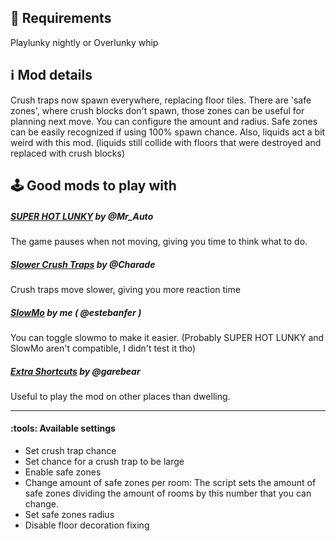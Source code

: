 ## :toolbox:  Requirements
Playlunky nightly or Overlunky whip
## :information_source: Mod details
Crush traps now spawn everywhere, replacing floor tiles.
There are 'safe zones', where crush blocks don't spawn, those zones can be useful for planning next move. You can configure the amount and radius. Safe zones can be easily recognized if using 100% spawn chance.
Also, liquids act a bit weird with this mod. (liquids still collide with floors that were destroyed and replaced with crush blocks)

## :joystick: Good mods to play with
##### [SUPER HOT LUNKY](https://spelunky.fyi/mods/m/super-hot) by @Mr_Auto 
The game pauses when not moving, giving you time to think what to do.
##### [Slower Crush Traps](https://spelunky.fyi/mods/m/slower-crush-traps) by @Charade 
Crush traps move slower, giving you more reaction time
##### [SlowMo](https://spelunky.fyi/mods/m/slowmo) by me ( @estebanfer )
You can toggle slowmo to make it easier.
(Probably SUPER HOT LUNKY and SlowMo aren't compatible, I didn't test it tho)
##### [Extra Shortcuts](https://spelunky.fyi/mods/m/extra-shortcuts) by @garebear
Useful to play the mod on other places than dwelling.

---
#### :tools: Available settings
- Set crush trap chance
- Set chance for a crush trap to be large
- Enable safe zones
- Change amount of safe zones per room:
The script sets the amount of safe zones dividing the amount of rooms by this number that you can change.
- Set safe zones radius
- Disable floor decoration fixing